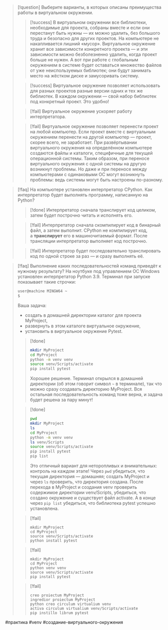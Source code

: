 
>[!question] Выберите варианты, в которых описаны преимущества работы в виртуальном окружении.
>>[!success] В виртуальном окружении все библиотеки, необходимые для проекта, собраны вместе и если они перестанут быть нужны — их можно удалить, без большого труда и безопасно для других проектов. На компьютере не накапливается лишний «мусор».
>>Виртуальное окружение хранит все зависимости конкретного проекта — и эти зависимости можно безболезненно удалить, когда проект больше не нужен.
>>А вот при работе с глобальным окружением в системе будет оставаться множество файлов от уже неиспользуемых библиотек; они будут занимать место на жёстком диске и замусоривать систему.
>
>>[!success] Виртуальное окружение позволяет использовать для разных проектов разные версии одних и тех же библиотек.
>>В каждом окружении — свой набор библиотек под конкретный проект. Это удобно!
>
>>[!fail] Виртуальное окружение ускоряет работу интерпретатора.
>
>>[!fail] Виртуальное окружение позволяет перенести проект на любой компьютер.
>>Если проект вместе с виртуальным окружением перенести на другой компьютер — проект, скорее всего, не заработает. При развёртывании виртуального окружения на определённом компьютере создаются файлы и каталоги, специфичные для текущей операционной системы. Таким образом, при переносе виртуального окружения с одной системы на другую возникнут проблемы. Но даже и при переносе между компьютерами с одинаковыми ОС могут возникнуть проблемы: ведь системы могут быть настроены по-разному.

> [!faq] На компьютере установлен интерпретатор CPython. Как интерпретатор будет выполнять программу, написанную на Python?
> 
>>[!done] Интерпретатор сначала транслирует код целиком, затем будет построчно читать и исполнять его.
>
>>[!fail] Интерпретатор сначала скомпилирует код в бинарный файл, а затем выполнит.
>>CPython не компилирует код, а **транслирует** его в машиночитаемый формат. После трансляции интерпретатор выполняет код построчно.
>
>>[!fail] Интерпретатор будет последовательно транслировать код по одной строке за раз — и сразу выполнять её.



> [!faq] Выполнение каких последовательностей команд приведёт к нужному результату?
> На ноутбуке под управлением ОС Windows установлен интерпретатор Python 3.9.
> Терминал при запуске показывает такие строчки:
>
>```bash
>user@machine MINGW64 ~
>$ 
>```
>
>Ваша задача:
>- создать в домашней директории каталог для проекта MyProject,
>- развернуть в этом каталоге виртуальное окружение,
>- установить в виртуальное окружение Pytest.
>
>>[!done] 
>> ```bash
>> mkdir MyProject
>> cd MyProject
>> python -m venv venv
>> source venv/Scripts/activate
>> pip install pytest
>> ```
>> Хорошее решение. Терминал открылся в домашней директории (об этом говорит символ `~` в терминале), так что можно сразу создавать директорию MyProject. Вся остальная последовательность команд тоже верна, и задача будет решена за пару минут!
>
>> [!done]
>> ```bash
>> pwd
>> mkdir MyProject
>> ls
>> cd MyProject
>> python -m venv venv
>> ls venv/Scripts
>> source venv/Scripts/activate
>> pip install pytest
>> pip list
>> ```
>> Это отличный вариант для неторопливых и внимательных: контроль на каждом этапе!
>>Через `pwd` убедиться, что текущая директория — домашняя; создать MyProject и через `ls` проверить, что директория создана.
>>После перехода в MyProject и создания venv проверить содержимое директории venv/Scripts, убедиться, что создано окружение и существует файл activate.
>>А в конце через `pip list` убедиться, что библиотека pytest успешно установлена.
>
>> [!fail]
>> ```
>> mkdir MyProject
>> cd MyProject
>> source venv/Scripts/activate
>> python install pytest 
>> ``` 
>
>> [!fail]
>> ```
>> mkdir MyProject
>> cd MyProject
>> python venv venv
>> source venv/Scripts/activate
>> pip install pytest 
>> ```
> 
>> [!fail]
>> ```
>> creo proiectum MyProject
>> ingredior proiectum MyProject
>> python creo circulum virtualium venv
>> activa circulum virtualium venv/Scripts/activate
>> pip instillo librum pytest 

#практика #venv #создание-виртуального-окружения
